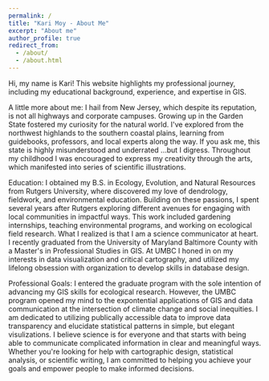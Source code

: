 ```yaml
---
permalink: /
title: "Kari Moy - About Me"
excerpt: "About me"
author_profile: true
redirect_from: 
  - /about/
  - /about.html
---
```


Hi, my name is Kari! This website highlights my professional journey, including my educational background, experience, and expertise in GIS.

A little more about me: I hail from New Jersey, which despite its reputation, is not all highways and corporate campuses. Growing up in the Garden State fostered my curiosity for the natural world. I've explored from the northwest highlands to the southern coastal plains, learning from guidebooks, professors, and local experts along the way. If you ask me, this state is highly misunderstood and underrated ...but I digress. Throughout my childhood I was encouraged to express my creativity through the arts, which manifested into series of scientific illustrations. 

Education: I obtained my B.S. in Ecology, Evolution, and Natural Resources from Rutgers University, where discovered my love of dendrology, fieldwork, and environmental education. Building on these passions, I spent several years after Rutgers exploring different avenues for engaging with local communities in impactful ways. This work included gardening internships, teaching environmental programs, and working on ecological field research. What I realized is that I am a science communicator at heart. I recently graduated from the University of Maryland Baltimore County with a Master's in Professional Studies in GIS. At UMBC I honed in on my interests in data visualization and critical cartography, and utilized my lifelong obsession with organization to develop skills in database design. 

Professional Goals: I entered the graduate program with the sole intention of advancing my GIS skills for ecological research. However, the UMBC program opened my mind to the expontential applications of GIS and data communication at the intersection of climate change and social inequities. I am dedicated to utilizing publically accessible data to improve data transparency and elucidate statistical patterns in simple, but elegant visulizations. I believe science is for everyone and that starts with being able to communicate complicated information in clear and meaningful ways. Whether you're looking for help with cartographic design, statistical analysis, or scientific writing, I am committed to helping you achieve your goals and empower people to make informed decisions.

